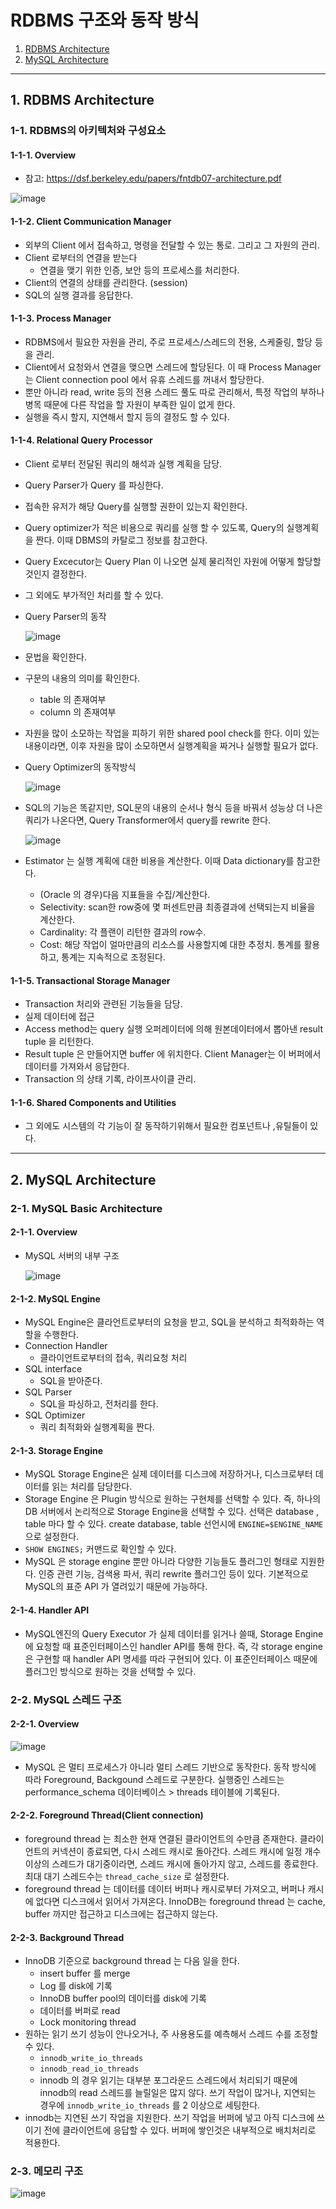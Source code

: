 # RDBMS 구조와 동작 방식

1. [RDBMS Architecture](#1-rdbms-architecture)
2. [MySQL Architecture](#2-mysql-architecture)

---

## 1. RDBMS Architecture

### 1-1. RDBMS의 아키텍처와 구성요소

#### 1-1-1. Overview
- 참고: https://dsf.berkeley.edu/papers/fntdb07-architecture.pdf

![image](https://user-images.githubusercontent.com/92377162/233919075-e885c58c-de85-458a-9106-4fb98fec8e8a.png)

#### 1-1-2. Client Communication Manager
- 외부의 Client 에서 접속하고, 명령을 전달할 수 있는 통로. 그리고 그 자원의 관리.
- Client 로부터의 연결을 받는다
    - 연결을 맺기 위한 인증, 보안 등의 프로세스를 처리한다.
- Client의 연결의 상태를 관리한다. (session)
- SQL의 실행 결과를 응답한다.

#### 1-1-3. Process Manager
- RDBMS에서 필요한 자원을 관리, 주로 프로세스/스레드의 전용, 스케줄링, 할당 등을 관리.
- Client에서 요청와서 연결을 맺으면 스레드에 할당된다. 이 때 Process Manager 는 Client connection pool 에서 유휴 스레드를 꺼내서 할당한다.
- 뿐만 아니라 read, write 등의 전용 스레드 풀도 따로 관리해서, 특정 작업의 부하나 병목 때문에 다른 작업을 할 자원이 부족한 일이 없게 한다.
- 실행을 즉시 할지, 지연해서 할지 등의 결정도 할 수 있다.

#### 1-1-4. Relational Query Processor
- Client 로부터 전달된 쿼리의 해석과 실행 계획을 담당.
- Query Parser가 Query 를 파싱한다.
- 접속한 유저가 해당 Query를 실행할 권한이 있는지 확인한다.
- Query optimizer가 적은 비용으로 쿼리를 실행 할 수 있도록, Query의 실행계획을 짠다. 이때 DBMS의 카탈로그 정보를 참고한다.
- Query Excecutor는 Query Plan 이 나오면 실제 물리적인 자원에 어떻게 할당할 것인지 결정한다.
- 그 외에도 부가적인 처리를 할 수 있다.
- Query Parser의 동작

    ![image](https://user-images.githubusercontent.com/92377162/233919817-cf1acabd-3a2a-4e42-bcbd-a5c41a5fb3bb.png)

- 문법을 확인한다.
- 구문의 내용의 의미를 확인한다.
    - table 의 존재여부
    - column 의 존재여부
- 자원을 많이 소모하는 작업을 피하기 위한 shared pool check를 한다. 이미 있는 내용이라면, 이후 자원을 많이 소모하면서 실행계획을 짜거나 실행할 필요가 없다.
- Query Optimizer의 동작방식

    ![image](https://user-images.githubusercontent.com/92377162/233920100-bb280f36-de8e-4c70-9df1-fe6b1b3a5006.png)

- SQL의 기능은 똑같지만, SQL문의 내용의 순서나 형식 등을 바꿔서 성능상 더 나은 쿼리가 나온다면, Query Transformer에서 query를 rewrite 한다.

    ![image](https://user-images.githubusercontent.com/92377162/233920257-7c382e30-5318-4581-a47e-d9012a2263a9.png)

- Estimator 는 실행 계획에 대한 비용을 계산한다. 이때 Data dictionary를 참고한다.
    - (Oracle 의 경우)다음 지표들을 수집/계산한다.
    - Selectivity: scan한 row중에 몇 퍼센트만큼 최종결과에 선택되는지 비율을 계산한다.
    - Cardinality: 각 플랜이 리턴한 결과의 row수.
    - Cost: 해당 작업이 얼마만큼의 리소스를 사용할지예 대한 추정치. 통계를 활용하고, 통계는 지속적으로 조정된다.

#### 1-1-5. Transactional Storage Manager
- Transaction 처리와 관련된 기능들을 담당.
- 실제 데이터에 접근
- Access method는 query 실행 오퍼레이터에 의해 원본데이터에서 뽑아낸 result tuple 을 리턴한다.
- Result tuple 은 만들어지면 buffer 에 위치한다. Client Manager는 이 버퍼에서 데이터를 가져와서 응답한다.
- Transaction 의 상태 기록, 라이프사이클 관리.

#### 1-1-6. Shared Components and Utilities
- 그 외에도 시스템의 각 기능이 잘 동작하기위해서 필요한 컴포넌트나 ,유틸들이 있다.

---

## 2. MySQL Architecture

### 2-1. MySQL Basic Architecture

#### 2-1-1. Overview
- MySQL 서버의 내부 구조

    ![image](https://user-images.githubusercontent.com/92377162/233922109-88b541fa-316f-4f7f-8630-a1c0679857ef.png)

#### 2-1-2. MySQL Engine
- MySQL Engine은 클라언트로부터의 요청을 받고, SQL을 분석하고 최적화하는 역할을 수행한다.
- Connection Handler
    - 클라이언트로부터의 접속, 쿼리요청 처리
- SQL interface
    - SQL을 받아준다.
- SQL Parser
    - SQL을 파싱하고, 전처리를 한다.
- SQL Optimizer
    - 쿼리 최적화와 실행계획을 짠다.

#### 2-1-3. Storage Engine
- MySQL Storage Engine은 실제 데이터를 디스크에 저장하거나, 디스크로부터 데이터를 읽는 처리를 담당한다.
- Storage Engine 은 Plugin 방식으로 원하는 구현체를 선택할 수 있다. 즉, 하나의 DB 서버에서 논리적으로 Storage Engine을 선택할 수 있다. 선택은 database , table 마다 할 수 있다. create database, table 선언시에 `ENGINE=$ENGINE_NAME` 으로 설정한다.
- `SHOW ENGINES;` 커맨드로 확인할 수 있다.
- MySQL 은 storage engine 뿐만 아니라 다양한 기능들도 플러그인 형태로 지원한다. 인증 관련 기능, 검색용 파서, 쿼리 rewrite 플러그인 등이 있다. 기본적으로 MySQL의 표준 API 가 열려있기 때문에 가능하다.

#### 2-1-4. Handler API
- MySQL엔진의 Query Executor 가 실제 데이터를 읽거나 쓸때, Storage Engine에 요청할 때 표준인터페이스인 handler API를 통해 한다. 즉, 각 storage engine 은 구현할 때 handler API 명세를 따라 구현되어 있다. 이 표준인터페이스 때문에 플러그인 방식으로 원하는 것을 선택할 수 있다.

### 2-2. MySQL 스레드 구조

#### 2-2-1. Overview

![image](https://user-images.githubusercontent.com/92377162/233923745-f2d562af-e4f9-44b5-8acf-eb50a6244989.png)

- MySQL 은 멀티 프로세스가 아니라 멀티 스레드 기반으로 동작한다. 동작 방식에 따라 Foreground, Backgound 스레드로 구분한다. 실행중인 스레드는 performance_schema 데이터베이스 > threads 테이블에 기록된다.

#### 2-2-2. Foreground Thread(Client connection)
- foreground thread 는 최소한 현재 연결된 클라이언트의 수만큼 존재한다. 클라이언트의 커넥션이 종료되면, 다시 스레드 캐시로 돌아간다. 스레드 캐시에 일정 개수 이상의 스레드가 대기중이라면, 스레드 캐시에 돌아가지 않고, 스레드를 종료한다. 최대 대기 스레드수는 `thread_cache_size` 로 설정한다.
- foreground thread 는 데이터를 데이터 버퍼나 캐시로부터 가져오고, 버퍼나 캐시에 없다면 디스크에서 읽어서 가져온다. InnoDB는 foreground thread 는 cache, buffer 까지만 접근하고 디스크에는 접근하지 않는다. 

#### 2-2-3. Background Thread
- InnoDB 기준으로 background thread 는 다음 일을 한다.
    - insert buffer 를 merge
    - Log 를 disk에 기록
    - InnoDB buffer pool의 데이터를 disk에 기록
    - 데이터를 버퍼로 read
    - Lock monitoring thread
- 원하는 읽기 쓰기 성능이 안나오거나, 주 사용용도를 예측해서 스레드 수를 조정할 수 있다.
    - `innodb_write_io_threads`
    - `innodb_read_io_threads`
    - innodb 의 경우 읽기는 대부분 포그라운드 스레드에서 처리되기 때문에 innodb의 read 스레드를 늘릴일은 많지 않다. 쓰기 작업이 많거나, 지연되는 경우에 `innodb_write_io_threads` 를 2 이상으로 세팅한다.
- innodb는 지연된 쓰기 작업을 지원한다. 쓰기 작업을 버퍼에 넣고 아직 디스크에 쓰이기 전에 클라이언트에 응답할 수 있다. 버퍼에 쌓인것은 내부적으로 배치처리로 적용한다.

### 2-3. 메모리 구조

![image](https://user-images.githubusercontent.com/92377162/233924865-8d1bc788-730a-4bd9-9465-e385037bdb4c.png)



